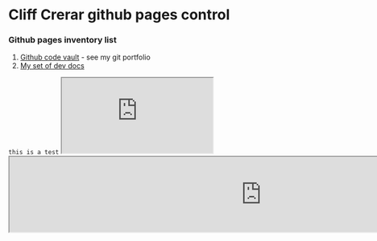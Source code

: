 # Cliff Crerar github pages control

### Github pages inventory list

1. [Github code vault](https://cliffcrerar.github.io/gitfolio/) - see my git portfolio
2. [My set of dev docs](http://http://devdocz.gq/)

<div>
  <code>this is a test</code>
  <iframe src="https://cliff-crerar.tech" name="my portal" seamless="seamless"></iframe>
    
  <iframe width="1000px" hieght="1000px" src="https://github.com/CliffCrerar/dev-docz/blob/master/src/menu/index.js"></iframe>
  
  
<div>
